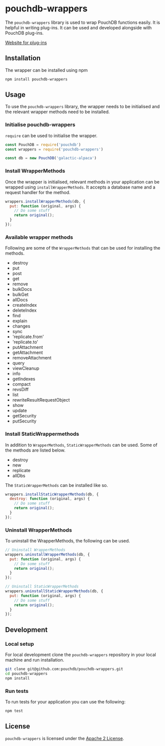 # pouchdb-wrappers

The `pouchdb-wrappers` library is used to wrap PouchDB functions easily. It is helpful in writing plug-ins. It can be used and developed alongside with PouchDB plug-ins.

[Website for plug-ins](http://python-pouchdb.marten-de-vries.nl/plugins.html)

## Installation

The wrapper can be installed using npm

```bash
npm install pouchdb-wrappers
```

## Usage

To use the `pouchdb-wrappers` library, the wrapper needs to be initialised and the relevant wrapper methods need to be installed.

### Initialise pouchdb-wrappers

`require` can be used to initialise the wrapper.

```javascript
const PouchDB = require('pouchdb')
const wrappers = require('pouchdb-wrappers')

const db = new PouchDB('galactic-alpaca')
```

### Install WrapperMethods

Once the wrapper is initialised, relevant methods in your application can be wrapped using `installWrapperMethods`. It accepts a database name and a request handler for the method.

```javascript
wrappers.installWrapperMethods(db, {
  put: function (original, args) {
    // Do some stuff
    return original();
  }
});
```

### Available wrapper methods

Following are some of the `WrapperMethods` that can be used for installing the methods.

- destroy
- put
- post
- get
- remove
- bulkDocs
- bulkGet
- allDocs
- createIndex
- deleteIndex
- find
- explain
- changes
- sync
- 'replicate.from'
- 'replicate.to'
- putAttachment
- getAttachment
- removeAttachment
- query
- viewCleanup
- info
- getIndexes
- compact
- revsDiff
- list
- rewriteResultRequestObject
- show
- update
- getSecurity
- putSecurity

### Install StaticWrappermethods

In addition to `WrapperMethods`, `StaticWrapperMethods` can be used. Some of the methods are listed below.

- destroy
- new
- replicate
- allDbs

The `StaticWrapperMethods` can be installed like so.

```javascript
wrappers.installStaticWrapperMethods(db, {
  destroy: function (original, args) {
    // Do some stuff
    return original();
  }
});
```

### Uninstall WrapperMethods

To uninstall the WrapperMethods, the following can be used.

```javascript
// Uninstall WrapperMethods
wrappers.uninstallWrapperMethods(db, {
  put: function (original, args) {
    // Do some stuff
    return original();
  }
});

// Uninstall StaticWrapperMethods
wrappers.uninstallStaticWrapperMethods(db, {
  put: function (original, args) {
    // Do some stuff
    return original();
  }
});
```

## Development

### Local setup

For local development clone the `pouchdb-wrappers` repository in your local machine and run installation.

```bash
git clone git@github.com:pouchdb/pouchdb-wrappers.git
cd pouchdb-wrappers
npm install
```

### Run tests

To run tests for your application you can use the following:

```bash
npm test
```

## License

`pouchdb-wrappers` is licensed under the [Apache 2 License](https://www.apache.org/licenses/LICENSE-2.0).
